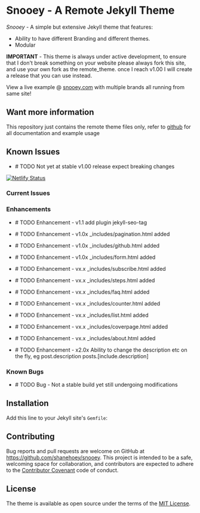 # Snooey - A Remote Jekyll Theme

*Snooey* - A simple but extensive Jekyll theme that features:

* Ability to have different Branding and different themes. 
* Modular  

**IMPORTANT** - This theme is always under active development, to ensure that I don't break something on your website please always fork this site, and use your own fork as the remote_theme. once I reach v1.00 I will create a release that you can use instead.

View a live example @ [snooey.com](https://snooey.com) with multiple brands all running from same site!

##  Want more information

This repository just contains the remote theme files only, refer to [github](https://github.com/snooey-template) for all documentation and example usage

## Known Issues

 * \# TODO Not yet at stable v1.00 release expect breaking changes


[![Netlify Status](https://api.netlify.com/api/v1/badges/531d26ad-f8c2-412d-900e-e4cfe05603b3/deploy-status)](https://app.netlify.com/sites/snooey/deploys)


### Current Issues

### Enhancements  

 * \# TODO Enhancement -   v1.1 add plugin jekyll-seo-tag
 
 * \# TODO Enhancement -   v1.0x _includes/pagination.html added

 * \# TODO Enhancement -   v1.0x _includes/github.html added

 * \# TODO Enhancement -   v1.0x _includes/form.html added

 * \# TODO Enhancement -   vx.x _includes/subscribe.html added

 * \# TODO Enhancement -   vx.x _includes/steps.html added

 * \# TODO Enhancement -   vx.x _includes/faq.html added

 * \# TODO Enhancement -   vx.x _includes/counter.html added

 * \# TODO Enhancement -   vx.x _includes/list.html added

 * \# TODO Enhancement -   vx.x _includes/coverpage.html added
 
 * \# TODO Enhancement -   vx.x _includes/about.html added

 * \# TODO Enhancement -   x2.0x Ability to change the description etc on the fly,  eg post.description posts.[include.description] 

### Known Bugs

* \# TODO Bug - Not a stable build yet still undergoing modifications


## Installation

Add this line to your Jekyll site's `Gemfile`:


## Contributing

Bug reports and pull requests are welcome on GitHub at https://github.com/shanehoey/snooey. This project is intended to be a safe, welcoming space for collaboration, and contributors are expected to adhere to the [Contributor Covenant](http://contributor-covenant.org) code of conduct.

## License

The theme is available as open source under the terms of the [MIT License](https://opensource.org/licenses/MIT).

